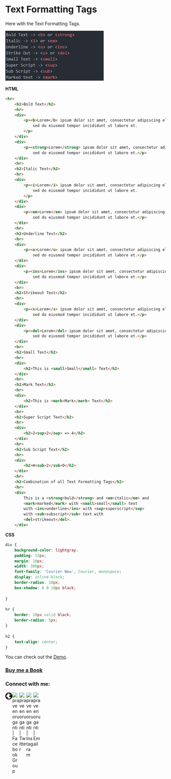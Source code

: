 # Text Formatting Tags

Here with the Text Formatting Tags.

![screenshot of the app](https://raw.githubusercontent.com/praveenoruganti/praveenoruganti-html/master/6_Text%20Formatting/images/TextFormatting.PNG)


**HTML**

```HTML
<hr>
    <h2>Bold Text</h2>
    <hr>
    <div>
        <p><b>Lorem</b> ipsum dolor sit amet, consectetur adipiscing elit,
            sed do eiusmod tempor incididunt ut labore et.
        </p>
    </div>
    <div>
        <p><strong>Lorem</strong> ipsum dolor sit amet, consectetur adipiscing elit,
            sed do eiusmod tempor incididunt ut labore et.</p>
    </div>
    <hr>
    <h2>Italic Text</h2>
    <hr>
    <div>
        <p><i>Lorem</i> ipsum dolor sit amet, consectetur adipiscing elit,
            sed do eiusmod tempor incididunt ut labore et.
        </p>
    </div>
    <div>
        <p><em>Lorem</em> ipsum dolor sit amet, consectetur adipiscing elit,
            sed do eiusmod tempor incididunt ut labore et.</p>
    </div>
    <hr>
    <h2>Underline Text</h2>
    <hr>
    <div>
        <p><u>Lorem</u> ipsum dolor sit amet, consectetur adipiscing elit,
            sed do eiusmod tempor incididunt ut labore et.</p>
    </div>
    <div>
        <p><ins>Lorem</ins> ipsum dolor sit amet, consectetur adipiscing elit,
            sed do eiusmod tempor incididunt ut labore et.</p>
    </div>
    <hr>
    <h2>Strikeout Text</h2>
    <hr>
    <div>
        <p><s>Lorem</s> ipsum dolor sit amet, consectetur adipiscing elit,
            sed do eiusmod tempor incididunt ut labore et.</p>
    </div>
    <div>
        <p><del>Lorem</del> ipsum dolor sit amet, consectetur adipiscing elit,
            sed do eiusmod tempor incididunt ut labore et.</p>
    </div>
    <hr>
    <h2>Small Text</h2>
    <hr>
    <div>
        <h2>This is <small>Small</small> Text</h2>
    </div>
    <hr>
    <h2>Mark Text</h2>
    <hr>
    <div>
        <h2>This is <mark>Mark</mark> Text</h2>
    </div>
    <hr>
    <h2>Super Script Text</h2>
    <hr>
    <div>
        <h2>2<sup>2</sup> => 4</h2>
    </div>
    <hr>
    <h2>Sub Script Text</h2>
    <hr>
    <div>
        <h2>H<sub>2</sub>O</h2>
    </div>
    <hr>
    <h2>Combination of all Text Formatting Tags</h2>
    <hr>
    <div>
        This is a <strong>bold</strong> and <em>italic</em> and
        <mark>marked</mark> with <small>small</small> text
        with <ins>underline</ins> with <sup>superscript</sup>
        with <sub>subscript</sub> text with
        <del>strikeout</del>.
    </div>
```

**CSS**

```CSS
div {
    background-color: lightgray;
    padding: 15px;
    margin: 10px;
    width: 300px;
    font-family: 'Courier New', Courier, monospace;
    display: inline-block;
    border-radius: 10px;
    box-shadow: 0 0 10px black;

}

hr {
    border: 10px solid black;
    border-radius: 5px;
}

h2 {
    text-align: center;
}
```

You can check out the [Demo](https://praveenoruganti.github.io/praveenoruganti-html/6_Text%20Formatting/Demo).

### [Buy me a Book](https://bit.ly/388sUbE)

### Connect with me:

[<img align="left" alt="praveenorugantitech.blogspot.com" width="22px" src="https://raw.githubusercontent.com/iconic/open-iconic/master/svg/globe.svg" />][website]
[<img align="left" alt="praveenoruganti | Facebook Group" width="22px" src="https://cdn.jsdelivr.net/npm/simple-icons@v3/icons/facebook.svg" />][facebookgroup]
[<img align="left" alt="praveenoruganti | Twitter" width="22px" src="https://cdn.jsdelivr.net/npm/simple-icons@v3/icons/twitter.svg" />][twitter]
[<img align="left" alt="praveenoruganti | Instagram" width="22px" src="https://cdn.jsdelivr.net/npm/simple-icons@v3/icons/instagram.svg" />][instagram]
[<img align="left" alt="praveenoruganti | Email" width="22px" src="https://cdn.jsdelivr.net/npm/simple-icons@v3/icons/gmail.svg" />][email]

<br/>

[website]: https://praveenorugantitech.blogspot.com
[twitter]: https://mobile.twitter.com/praveenoruganti
[facebookgroup]: https://www.facebook.com/groups/praveenorugantitech
[instagram]: https://instagram.com/praveenorugantitech
[email]: mailto:praveenorugantitech@gmail.com
